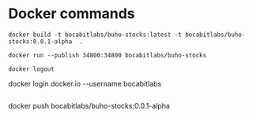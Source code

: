 # Docker commands

```
docker build -t bocabitlabs/buho-stocks:latest -t bocabitlabs/buho-stocks:0.0.1-alpha  .
```

```
docker run --publish 34800:34800 bocabitlabs/buho-stocks
```

```
docker logout

```
docker login docker.io --username bocabitlabs
```

```
docker push bocabitlabs/buho-stocks:0.0.1-alpha
```